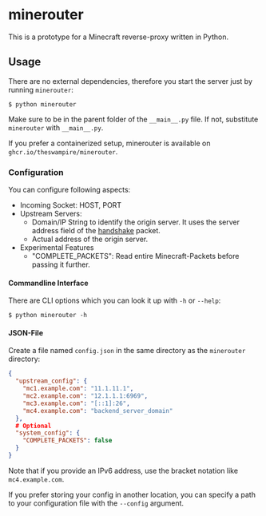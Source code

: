 # minerouter

This is a prototype for a Minecraft reverse-proxy written in Python.

## Usage
There are no external dependencies, therefore you start the server just by running `minerouter`:
```commandline
$ python minerouter
```
Make sure to be in the parent folder of the `__main__.py` file. If not, substitute `minerouter` with `__main__.py`.

If you prefer a containerized setup, minerouter is available on `ghcr.io/theswampire/minerouter`.

### Configuration
You can configure following aspects:
- Incoming Socket: HOST, PORT
- Upstream Servers: 
  - Domain/IP String to identify the origin server. It uses the server address field of the [handshake](https://wiki.vg/Protocol#Handshaking) packet.
  - Actual address of the origin server.
- Experimental Features
  - "COMPLETE_PACKETS": Read entire Minecraft-Packets before passing it further.

#### Commandline Interface
There are CLI options which you can look it up with `-h` or `--help`:
```commandline
$ python minerouter -h
```

#### JSON-File
Create a file named `config.json` in the same directory as the `minerouter` directory:
```json
{
  "upstream_config": {
    "mc1.example.com": "11.1.11.1",
    "mc2.example.com": "12.1.1.1:6969",
    "mc3.example.com": "[::1]:26",
    "mc4.example.com": "backend_server_domain"
  },
  # Optional
  "system_config": {
    "COMPLETE_PACKETS": false
  }
}
```
Note that if you provide an IPv6 address, use the bracket notation like `mc4.example.com`.

If you prefer storing your config in another location, you can specify a path to your configuration file with the `--config` argument.
